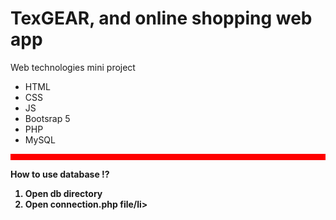 # TexGEAR, and online shopping web app
Web technologies mini project <br>
<ul>
  <li>HTML</li>
  <li>CSS</li>
  <li>JS</li>
  <li>Bootsrap 5</li>
  <li>PHP</li>
  <li>MySQL</li>
</ul>
<hr style="height: 10px; background: red;">
<b>How to use database !?<b>
<ol>
  <li>Open db directory</li>
  <li>Open connection.php file/li>
</ol>

